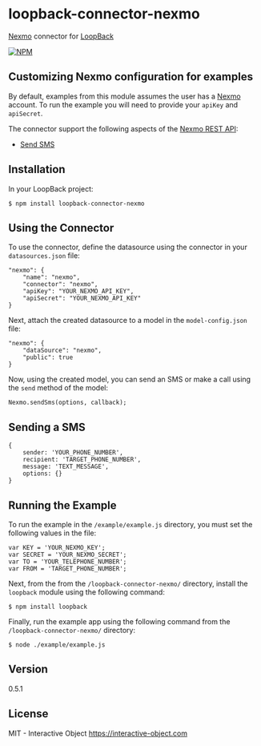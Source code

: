 # loopback-connector-nexmo

[Nexmo](http://nexmo.com) connector for [LoopBack](http://www.loopback.io)

[![NPM](https://nodei.co/npm/loopback-connector-nexmo.png)](https://nodei.co/npm/loopback-connector-nexmo/)


## Customizing Nexmo configuration for examples

By default, examples from this module assumes the user has a [Nexmo](http://nexmo.com) account.  To run the example you will need 
to provide your `apiKey` and `apiSecret`.


The connector support the following aspects of the [Nexmo REST API](https://docs.nexmo.com/):
  - [Send SMS](https://docs.nexmo.com/messaging/sms-api)
  

## Installation

In your LoopBack project:
    
    $ npm install loopback-connector-nexmo


## Using the Connector
To use the connector, define the datasource using the connector in your `datasources.json` file:
    
    "nexmo": {
        "name": "nexmo",
        "connector": "nexmo",
        "apiKey": "YOUR_NEXMO_API_KEY",
        "apiSecret": "YOUR_NEXMO_API_KEY"
    }
  
Next, attach the created datasource to a model in the `model-config.json` file:

    "nexmo": {
        "dataSource": "nexmo",
        "public": true
    }
    
Now, using the created model, you can send an SMS or make a call using the `send` method of the model:
    
    Nexmo.sendSms(options, callback);
    
## Sending a SMS
    {
        sender: 'YOUR_PHONE_NUMBER',
        recipient: 'TARGET_PHONE_NUMBER',
        message: 'TEXT_MESSAGE',
        options: {}
    }


## Running the Example
To run the example in the `/example/example.js` directory, you must set the following values in the file:

    var KEY = 'YOUR_NEXMO_KEY';
    var SECRET = 'YOUR_NEXMO_SECRET';
    var TO = 'YOUR_TELEPHONE_NUMBER';
    var FROM = 'TARGET_PHONE_NUMBER';

Next, from the from the `/loopback-connector-nexmo/` directory, install the `loopback` module using the following command:
    
    $ npm install loopback
    
Finally, run the example app using the following command from the `/loopback-connector-nexmo/` directory:

    $ node ./example/example.js
    

## Version
0.5.1

License
----

MIT - Interactive Object <https://interactive-object.com>